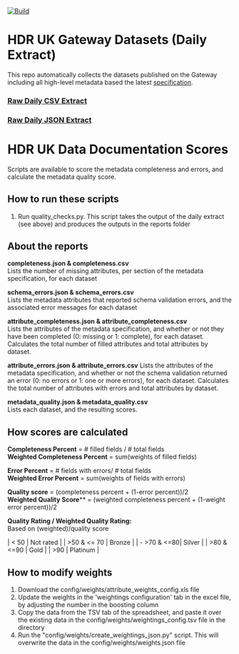 [![Build](https://github.com/HDRUK/datasets/workflows/collect-datasets/badge.svg)](https://github.com/HDRUK/datasets/actions?query=workflow%3Acollect-datasets)

# HDR UK Gateway Datasets (Daily Extract)

This repo automatically collects the datasets published on the Gateway including all high-level metadata based the latest [specification](https://www.hdruk.ac.uk/wp-content/uploads/2019/12/MVP-Metadata-Specification_Final-v1.1.7.pdf).

### [Raw Daily CSV Extract](https://raw.githubusercontent.com/HDRUK/datasets/master/datasets.csv)

### [Raw Daily JSON Extract](https://raw.githubusercontent.com/HDRUK/datasets/master/datasets.json)

# HDR UK Data Documentation Scores

Scripts are available to score the metadata completeness and errors, and calculate the metadata quality score.

## How to run these scripts

1. Run quality_checks.py.  This script takes the output of the daily extract (see above) and produces the outputs 
in the reports folder

## About the reports

**completeness.json & completeness.csv**  
Lists the number of missing attributes, per section of the metadata specification, for each dataset

**schema_errors.json & schema_errors.csv**  
Lists the metadata attributes that reported schema validation errors, and the associated error messages for each dataset

**attribute_completeness.json & attribute_completeness.csv**  
Lists the attributes of the metadata specification, and whether or not they have been completed 
(0: missing or 1: complete), for each dataset.
Calculates the total number of filled attributes and total attributes by dataset.

**attribute_errors.json & attribute_errors.csv**
Lists the attributes of the metadata specification, and whether or not the schema validation returned an error 
(0: no errors or 1: one or more errors), for each dataset.
Calculates the total number of attributes with errors and total attributes by dataset.

**metadata_quality.json & metadata_quality.csv**  
Lists each dataset, and the resulting scores.

## How scores are calculated

**Completeness Percent** = # filled fields / # total fields  
**Weighted Completeness Percent** = sum(weights of filled fields)

**Error Percent** = # fields with errors/ # total fields  
**Weighted Error Percent** = sum(weights of fields with errors)

**Quality score** = (completeness percent + (1-error percent))/2  
**Weighted Quality Score**** = (weighted completeness percent + (1-weight error percent))/2

**Quality Rating / Weighted Quality Rating:**  
Based on (weighted)/quality score 

| < 50 | Not rated |
| >50 & <= 70 | Bronze |
| - >70 & <=80|  Silver |
| >80 & <=90 | Gold |
| >90 | Platinum |

## How to modify weights

1. Download the config/weights/attribute_weights_config.xls file
2. Update the weights in the 'weightings configuration' tab in the excel file, by adjusting the number in the boosting column
3. Copy the data from the TSV tab of the spreadsheet, and paste it over the existing data in the config/weights/weightings_config.tsv file in the directory
4. Run the "config/weights/create_weightings_json.py" script.  This will overwrite the data in the config/weights/weights.json file

